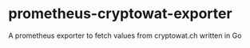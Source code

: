 # prometheus-cryptowat-exporter
A prometheus exporter to fetch values from cryptowat.ch written in Go
